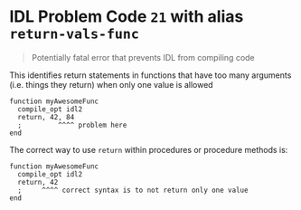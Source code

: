 # IDL Problem Code `21` with alias `return-vals-func`

> Potentially fatal error that prevents IDL from compiling code

This identifies return statements in functions that have too many arguments (i.e. things they return) when only one value is allowed

```idl
function myAwesomeFunc
  compile_opt idl2
  return, 42, 84
  ;         ^^^^ problem here
end
```

The correct way to use `return` within procedures or procedure methods is:

```idl
function myAwesomeFunc
  compile_opt idl2
  return, 42
  ;     ^^^^ correct syntax is to not return only one value
end
```
